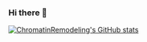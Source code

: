 ### Hi there 👋

<!--
**ChromatinRemodeling/ChromatinRemodeling** is a ✨ _special_ ✨ repository because its `README.md` (this file) appears on your GitHub profile.

Here are some ideas to get you started:

- 🔭 I’m currently working on ...
- 🌱 I’m currently learning ...
- 👯 I’m looking to collaborate on ...
- 🤔 I’m looking for help with ...
- 💬 Ask me about ...
- 📫 How to reach me: ...
- 😄 Pronouns: ...
- ⚡ Fun fact: ...
-->

[![ChromatinRemodeling's GitHub stats](https://github-readme-stats.vercel.app/api?username=ChromatinRemodeling)](https://github.com/ChromatinRemodeling)
